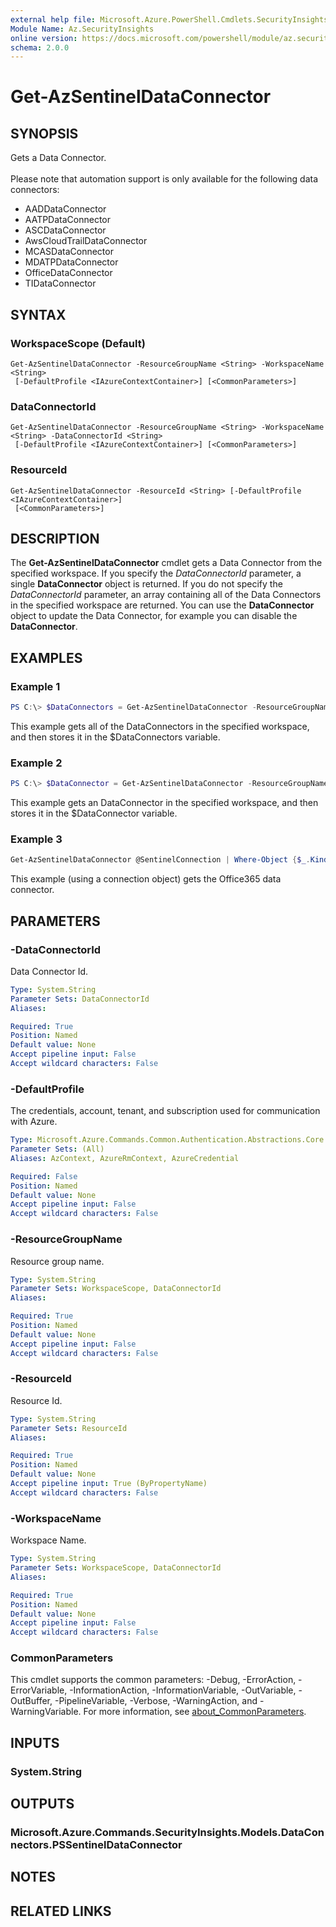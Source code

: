 ```yaml
---
external help file: Microsoft.Azure.PowerShell.Cmdlets.SecurityInsights.dll-Help.xml
Module Name: Az.SecurityInsights
online version: https://docs.microsoft.com/powershell/module/az.securityinsights/get-azsentineldataconnector
schema: 2.0.0
---
```


# Get-AzSentinelDataConnector

## SYNOPSIS
Gets a Data Connector. <br/><br/>
Please note that automation support is only available for the following data connectors:
* AADDataConnector
* AATPDataConnector
* ASCDataConnector
* AwsCloudTrailDataConnector
* MCASDataConnector
* MDATPDataConnector
* OfficeDataConnector
* TIDataConnector

## SYNTAX

### WorkspaceScope (Default)
```
Get-AzSentinelDataConnector -ResourceGroupName <String> -WorkspaceName <String>
 [-DefaultProfile <IAzureContextContainer>] [<CommonParameters>]
```

### DataConnectorId
```
Get-AzSentinelDataConnector -ResourceGroupName <String> -WorkspaceName <String> -DataConnectorId <String>
 [-DefaultProfile <IAzureContextContainer>] [<CommonParameters>]
```

### ResourceId
```
Get-AzSentinelDataConnector -ResourceId <String> [-DefaultProfile <IAzureContextContainer>]
 [<CommonParameters>]
```

## DESCRIPTION
The **Get-AzSentinelDataConnector** cmdlet gets a Data Connector from the specified workspace.
If you specify the *DataConnectorId* parameter, a single **DataConnector** object is returned.
If you do not specify the *DataConnectorId* parameter, an array containing all of the Data Connectors in the specified workspace are returned.
You can use the **DataConnector** object to update the Data Connector, for example you can disable the **DataConnector**.

## EXAMPLES

### Example 1
```powershell
PS C:\> $DataConnectors = Get-AzSentinelDataConnector -ResourceGroupName "MyResourceGroup" -WorkspaceName "MyWorkspaceName"
```

This example gets all of the DataConnectors in the specified workspace, and then stores it in the $DataConnectors variable.

### Example 2
```powershell
PS C:\> $DataConnector = Get-AzSentinelDataConnector -ResourceGroupName "MyResourceGroup" -WorkspaceName "MyWorkspaceName" -DataConnectorId "MyDataConnectorId"
```

This example gets an DataConnector in the specified workspace, and then stores it in the $DataConnector variable.

### Example 3
```powershell
Get-AzSentinelDataConnector @SentinelConnection | Where-Object {$_.Kind -eq "Office365"}
```

This example (using a connection object) gets the Office365 data connector.

## PARAMETERS

### -DataConnectorId
Data Connector Id.

```yaml
Type: System.String
Parameter Sets: DataConnectorId
Aliases:

Required: True
Position: Named
Default value: None
Accept pipeline input: False
Accept wildcard characters: False
```

### -DefaultProfile
The credentials, account, tenant, and subscription used for communication with Azure.

```yaml
Type: Microsoft.Azure.Commands.Common.Authentication.Abstractions.Core.IAzureContextContainer
Parameter Sets: (All)
Aliases: AzContext, AzureRmContext, AzureCredential

Required: False
Position: Named
Default value: None
Accept pipeline input: False
Accept wildcard characters: False
```

### -ResourceGroupName
Resource group name.

```yaml
Type: System.String
Parameter Sets: WorkspaceScope, DataConnectorId
Aliases:

Required: True
Position: Named
Default value: None
Accept pipeline input: False
Accept wildcard characters: False
```

### -ResourceId
Resource Id.

```yaml
Type: System.String
Parameter Sets: ResourceId
Aliases:

Required: True
Position: Named
Default value: None
Accept pipeline input: True (ByPropertyName)
Accept wildcard characters: False
```

### -WorkspaceName
Workspace Name.

```yaml
Type: System.String
Parameter Sets: WorkspaceScope, DataConnectorId
Aliases:

Required: True
Position: Named
Default value: None
Accept pipeline input: False
Accept wildcard characters: False
```

### CommonParameters
This cmdlet supports the common parameters: -Debug, -ErrorAction, -ErrorVariable, -InformationAction, -InformationVariable, -OutVariable, -OutBuffer, -PipelineVariable, -Verbose, -WarningAction, and -WarningVariable. For more information, see [about_CommonParameters](http://go.microsoft.com/fwlink/?LinkID=113216).

## INPUTS

### System.String
## OUTPUTS

### Microsoft.Azure.Commands.SecurityInsights.Models.DataConnectors.PSSentinelDataConnector
## NOTES

## RELATED LINKS
